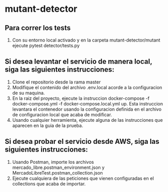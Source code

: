# mutant-detector

## Para correr los tests
1. Con su entorno local activado y en la carpeta mutant-detector/mutant ejecute pytest detector/tests.py 

## Si desea levantar el servicio de manera local, siga las siguientes instrucciones:

1. Clone el repositorio desde la rama master
2. Modifique el contenido del archivo .env.local acorde a la configuracion de su maquina.
3. En la raiz del proyecto, ejecute la instruccion docker-compose -f docker-compose.yml -f docker-compose.local.yml up. Esta instruccion levantara el contenedor usando la configuracion definida en el archivo de configuracion local que acaba de modificar.
4. Usando cualquier herramienta, ejecute alguna de las instrucciones que aparecen en la guia de la prueba.

## Si desea probar el servicio desde AWS, siga las siguientes instrucciones:

1. Usando Postman, importe los archivos mercado_libre.postman_environment.json y MercadoLibreTest.postman_collection.json
2. Ejecute cualquiera de las peticiones que vienen configuradas en el collections que acaba de importar.
